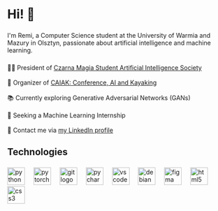 <h1 align="left">Hi! 👋</h1>

###

<p align="left">I'm Remi, a Computer Science student at the University of Warmia and Mazury in Olsztyn, passionate about artificial intelligence and machine learning.</p>

###

<p align="left">
  🧙‍♂️ President of <a href="https://www.linkedin.com/company/101266519">Czarna Magia Student Artificial Intelligence Society</a>
  <br>
  <br>
  🛶 Organizer of <a href="https://www.linkedin.com/company/106970398">CAIAK: Conference, AI and Kayaking</a>
  <br>
  <br>
  📚 Currently exploring Generative Adversarial Networks (GANs)
  <br>
  <br>
  🎯 Seeking a Machine Learning Internship
  <br>
  <br>
  💼 Contact me via <a href="https://www.linkedin.com/in/remisek/">my LinkedIn profile</a>
</p>

###

<h2 align="left">Technologies</h2>

###

<div align="left">
  <img src="https://cdn.jsdelivr.net/gh/devicons/devicon/icons/python/python-original.svg" height="40" alt="python logo"  />
  <img width="12" />
  <img src="https://cdn.jsdelivr.net/gh/devicons/devicon/icons/pytorch/pytorch-original.svg" height="40" alt="pytorch logo"  />
  <img width="12" />
  <img src="https://cdn.jsdelivr.net/gh/devicons/devicon/icons/git/git-original.svg" height="40" alt="git logo"  />
  <img width="12" />
  <img src="https://cdn.jsdelivr.net/gh/devicons/devicon/icons/pycharm/pycharm-original.svg" height="40" alt="pycharm logo"  />
  <img width="12" />
  <img src="https://cdn.jsdelivr.net/gh/devicons/devicon/icons/vscode/vscode-original.svg" height="40" alt="vscode logo"  />
  <img width="12" />
  <img src="https://cdn.jsdelivr.net/gh/devicons/devicon/icons/debian/debian-original.svg" height="40" alt="debian logo"  />
  <img width="12" />
  <img src="https://cdn.jsdelivr.net/gh/devicons/devicon/icons/figma/figma-original.svg" height="40" alt="figma logo"  />
  <img width="12" />
  <img src="https://cdn.jsdelivr.net/gh/devicons/devicon/icons/html5/html5-original.svg" height="40" alt="html5 logo"  />
  <img width="12" />
  <img src="https://cdn.jsdelivr.net/gh/devicons/devicon/icons/css3/css3-original.svg" height="40" alt="css3 logo"  />
</div>

###
